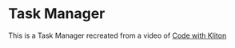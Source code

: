 # Task Manager

This is a Task Manager recreated from a video of [Code with Kliton](https://www.youtube.com/@codewithkliton)
